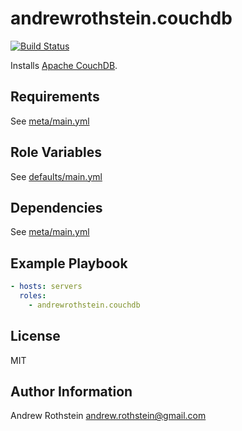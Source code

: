 andrewrothstein.couchdb
===========================
[![Build Status](https://travis-ci.org/andrewrothstein/ansible-couchdb.svg?branch=master)](https://travis-ci.org/andrewrothstein/ansible-couchdb)

Installs [Apache CouchDB](http://couchdb.apache.org/).

Requirements
------------

See [meta/main.yml](meta/main.yml)

Role Variables
--------------

See [defaults/main.yml](defaults/main.yml)

Dependencies
------------

See [meta/main.yml](meta/main.yml)

Example Playbook
----------------

```yml
- hosts: servers
  roles:
    - andrewrothstein.couchdb
```

License
-------

MIT

Author Information
------------------

Andrew Rothstein <andrew.rothstein@gmail.com>
